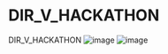 # DIR_V_HACKATHON
DIR_V_HACKATHON
![image](https://github.com/user-attachments/assets/57d90835-6a68-4ba8-9671-5e9287c35fa3)
![image](https://github.com/user-attachments/assets/07fdc90f-9aa5-41b9-86aa-71e1fd88739e)
